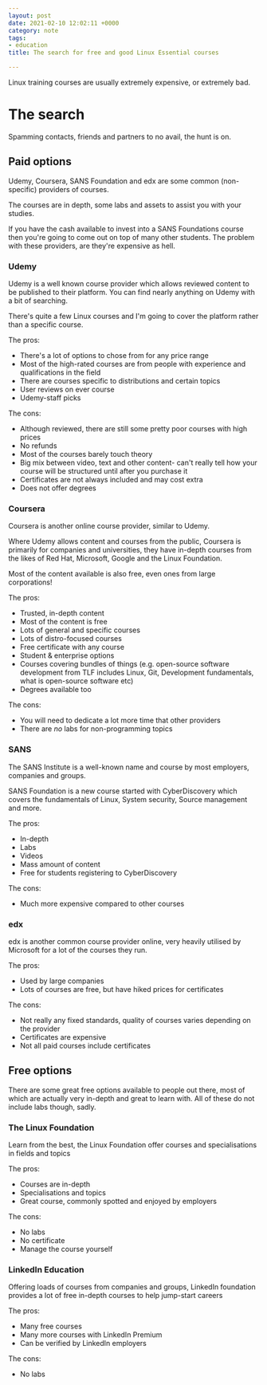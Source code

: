 ```yaml
---
layout: post
date: 2021-02-10 12:02:11 +0000
category: note
tags:
- education
title: The search for free and good Linux Essential courses

---
```

Linux training courses are usually extremely expensive, or extremely bad.

# The search

Spamming contacts, friends and partners to no avail, the hunt is on.

## Paid options

Udemy, Coursera, SANS Foundation and edx are some common (non-specific) providers of courses.

The courses are in depth, some labs and assets to assist you with your studies.

If you have the cash available to invest into a SANS Foundations course then you're going to come out on top of many other students. 
The problem with these providers, are they're expensive as hell.

### Udemy

Udemy is a well known course provider which allows reviewed content to be published to their platform. You can find nearly anything on Udemy with a bit of searching.

There's quite a few Linux courses and I'm going to cover the platform rather than a specific course.

The pros:

- There's a lot of options to chose from for any price range
- Most of the high-rated courses are from people with experience and qualifications in the field
- There are courses specific to distributions and certain topics
- User reviews on ever course
- Udemy-staff picks

The cons:

- Although reviewed, there are still some pretty poor courses with high prices
- No refunds
- Most of the courses barely touch theory
- Big mix between video, text and other content- can't really tell how your course will be structured until after you purchase it
- Certificates are not always included and may cost extra
- Does not offer degrees

### Coursera

Coursera is another online course provider, similar to Udemy.

Where Udemy allows content and courses from the public, Coursera is primarily for companies and universities, they have in-depth courses from the likes of Red Hat, Microsoft, Google and the Linux Foundation.

Most of the content available is also free, even ones from large corporations!

The pros:

- Trusted, in-depth content
- Most of the content is free
- Lots of general and specific courses
- Lots of distro-focused courses
- Free certificate with any course
- Student & enterprise options
- Courses covering bundles of things (e.g. open-source software development from TLF includes Linux, Git, Development fundamentals, what is open-source software etc)
- Degrees available too

The cons:

- You will need to dedicate a lot more time that other providers
- There are *no* labs for non-programming topics

### SANS

The SANS Institute is a well-known name and course by most employers, companies and groups.

SANS Foundation is a new course started with CyberDiscovery which covers the fundamentals of Linux, System security, Source management and more.

The pros:

- In-depth
- Labs
- Videos
- Mass amount of content
- Free for students registering to CyberDiscovery

The cons:

- Much more expensive compared to other courses

### edx

edx is another common course provider online, very heavily utilised by Microsoft for a lot of the courses they run.

The pros:

- Used by large companies
- Lots of courses are free, but have hiked prices for certificates

The cons:

- Not really any fixed standards, quality of courses varies depending on the provider
- Certificates are expensive
- Not all paid courses include certificates



## Free options

There are some great free options available to people out there, most of which are actually very in-depth and great to learn with. All of these do not include labs though, sadly.

### The Linux Foundation

Learn from the best, the Linux Foundation offer courses and specialisations in fields and topics

The pros:

- Courses are in-depth
- Specialisations and topics
- Great course, commonly spotted and enjoyed by employers

The cons:

- No labs
- No certificate
- Manage the course yourself

### LinkedIn Education

Offering loads of courses from companies and groups, LinkedIn foundation provides a lot of free in-depth courses to help jump-start careers

The pros:

- Many free courses
- Many more courses with LinkedIn Premium
- Can be verified by LinkedIn employers

The cons:

- No labs